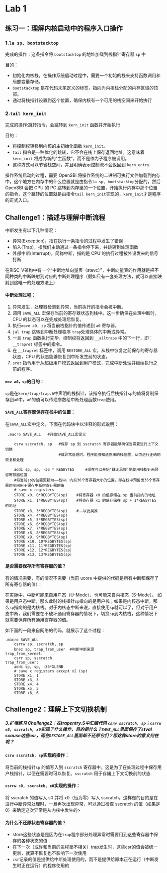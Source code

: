 # Lab 1

## 练习一：理解内核启动中的程序入口操作

### 1.`la sp, bootstacktop`

完成的操作：这条指令将 `bootstacktop` 的地址加载到栈指针寄存器 `sp` 中

目的：

* 初始化内核栈。在操作系统启动过程中，需要一个初始的栈来支持函数调用和局部变量存储。
* `bootstacktop` 是在代码末尾定义的标签，指向为内核栈分配的内存区域的顶部。
* 通过将栈指针设置到这个位置，确保内核有一个可用的栈空间来开始执行

### 2.`tail kern_init`

完成的操作:跳转指令，会跳转到 `kern_init` 函数并开始执行

目的：

* 将控制权转移到内核的主初始化函数 `kern_init`。
* `tail` 指令是一种优化的跳转，它不会在栈上保存返回地址。这意味着 `kern_init` 将成为新的"主函数"，而不是作为子程序被调用。
* 这种方式可以节省栈空间，并且明确表示控制流不会返回到 `kern_entry`

操作系统启动的过程，需要 OpenSBI 将操作系统的二进制可执行文件加载到内存中，这个地方在内存中的什么位置就是由指令`la sp, bootstacktop`分配的，然后 OpenSBI 会把 CPU 的 PC 跳转到内存里的一个位置，开始执行内存中那个位置的指令，这个跳转的位置就是由指令`tail kern_init`实现的，`kern_init`才是程序的正式入口。



## Challenge1：描述与理解中断流程

中断发生有以下几种情况：

* 异常(Exception)，指在执行一条指令的过程中发生了错误
* 陷入(Trap)，指我们主动通过一条指令停下来，并跳转到处理函数
* 外部中断(Interrupt)，简称中断，指的是 CPU 的执行过程被外设发来的信号打断

在RISC-V架构中有一个“中断地址向量表（stevc）”，中断向量表的作用就是把不同种类的中断映射到对应的中断处理程序（假如只有一套处理方法，就可以直接映射到这唯一的处理方法上）

#### 中断处理过程：

1. 异常发生，处理器检测到异常，当前执行的指令会被中断。
2. 调用 `SAVE_ALL` 宏保存当前的寄存器状态到栈中。这一步确保在处理中断时，CPU 的状态可以在完成处理后恢复。
3. 执行`move a0, sp` 将当前栈指针的值传递到 `a0` 寄存器。
4. `jal trap` 跳转到中断处理程序 `trap`处理具体的中断或异常。
5. 一旦 `trap` 函数执行完毕，控制权将返回到 `__alltraps` 中的下一行，即：`__trapret` 标签中的指令。
6. 在 `__trapret` 标签中，调用 `RESTORE_ALL` 宏，从栈中恢复之前保存的寄存器状态，CPU 的状态能够恢复到中断发生前的状态。
7. `sret` 指令用于从超级用户模式返回到用户模式，完成中断处理并继续执行之前的程序。

#### `mov a0，sp`的目的：

`sp`是在`kern/trap/trap.h`中声明的栈指针，该指令执行后栈指针`sp`的值将复制保存到`a0`中，`a0`的值可以传递参数给中断处理函数`trap`使用。

#### `SAVE_ALL`寄存器保存在栈中的位置：

在`SAVA_ALL`宏中定义，下面在代码块中以注释的形式说明：

```assembly
 .macro SAVE_ALL   #开始SAVE_ALL宏定义

    csrw sscratch, sp   #保存 sp 到 sscratch 寄存器能够确保当需要进行上下文切换
                        #或异常处理时，程序能够知道原来的栈位置，从而进行正确的恢复和处理

    addi sp, sp, -36 * REGBYTES     #现在可以开始‘肆无忌惮’地使用栈指针来预留寄存器位置
    #将当前sp的位置更新为——栈中，向前36个寄存器大小的位置，即在栈中预留出36个寄存器的空间用于保存中断时寄存器的值
    # save x registers
    STORE x0, 0*REGBYTES(sp)    #将寄存器 x0 的值存储在 sp 当前指向的地址
    STORE x1, 1*REGBYTES(sp)    #将寄存器 x1 的值存储在 sp + 1*REGBYTES 的地址
    STORE x3, 3*REGBYTES(sp)    #……以此类推
    STORE x4, 4*REGBYTES(sp)
    STORE x5, 5*REGBYTES(sp)
    STORE x6, 6*REGBYTES(sp)
    STORE x7, 7*REGBYTES(sp)
    STORE x8, 8*REGBYTES(sp)
    STORE x9, 9*REGBYTES(sp)
    STORE x10, 10*REGBYTES(sp)
    STORE x11, 11*REGBYTES(sp)
    STORE x12, 12*REGBYTES(sp)
    STORE x13, 13*REGBYTES(sp)
```

#### 是否需要保存所有寄存器的值？

有的情况需要，有的情况不需要（当前 ucore 中提供的代码是所有中断都保存了所有寄存器的值）：

在实际中，中断可能来自用户态（U-Mode），也可能来自内核态（S-Mode）。
如果是用户态中断，那么此时的栈指针`sp`指向的是用户栈；如果是内核态中断，那么`sp`指向的是内核栈。对于内核态中断来说，直接使用`sp`就可以了，但对于用户态中断，我们需要在不破坏通用寄存器的情况下，切换`sp`到内核栈，这种情况下就需要保存所有通用寄存器的值。

如下面的一段来自网络的代码，就展示了这个过程：

```assembly
.macro SAVE_ALL
    csrrw sp, sscratch, sp
    bnez sp, trap_from_user  #判断中断来源
trap_from_kernel:
    csrr sp, sscratch
trap_from_user:
    addi sp, sp, -36*XLENB
    # save x registers except x2 (sp)
    STORE x1, 1
    STORE x3, 3
    STORE x4, 4
    STORE x5, 5
    STORE x6, 6
```



## Challenge2：理解上下文切换机制



##### 3.扩增练习 Challenge2：在trapentry.S中汇编代码 `csrw sscratch, sp`；`csrrw s0, sscratch, x0`实现了什么操作，目的是什么？`SAVE_ALL`里面保存了stval scause这些csr，而在`RESTORE_ALL`里面却不还原它们？那这样store的意义何在呢？

#### `csrw sscratch, sp`实现的操作：

将当前的栈指针`sp` 的值写入到 `sscratch` 寄存器中。这是为了在处理过程中保存用户栈指针，以便在需要时可以恢复。`sscratch` 用于存储上下文切换前的状态.

#### `csrrw s0, sscratch, x0`实现的操作：

将 sscratch 的值写入 s0 并将 x0（恒为零）写入 sscratch。这样做的目的是在进行中断异常处理时，一旦再次出现异常，可以通过检查 sscratch 的值（如果是0）来确定这次异常是从内核中发生的>

#### 为什么不还原状态寄存器的值？

* store这些状态是是因为在`trap`程序部分处理异常时需要用到这些寄存器中保存的各种状态的值
* 在下一次（或许和当前的进程毫不相关）trap发生时，这些csr的值会被统一更新，就算不恢复也不影响下一次使用
* `csr`记录的值是提供给中断处理使用的，而不是提供给原本正在运行（中断发生时正在运行）的程序使用的
